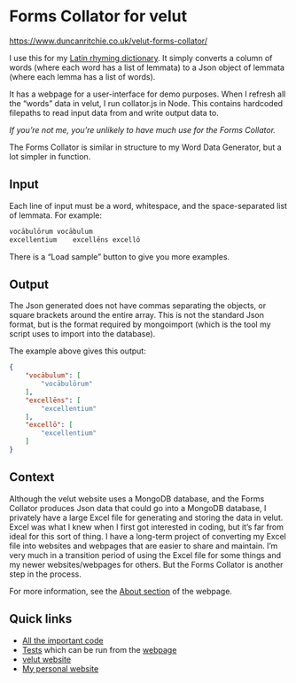 # Forms Collator for velut

https://www.duncanritchie.co.uk/velut-forms-collator/

I use this for my [Latin rhyming dictionary](https://github.com/DuncanRitchie/velut). It simply converts a column of words (where each word has a list of lemmata) to a Json object of lemmata (where each lemma has a list of words).

It has a webpage for a user-interface for demo purposes. When I refresh all the “words” data in velut, I run collator.js in Node. This contains hardcoded filepaths to read input data from and write output data to.

_If you’re not me, you’re unlikely to have much use for the Forms Collator._

The Forms Collator is similar in structure to my Word Data Generator, but a lot simpler in function.

## Input

Each line of input must be a word, whitespace, and the space-separated list of lemmata. For example:

```txt
vocābulōrum	vocābulum
excellentium	excellēns excellō
```

There is a “Load sample” button to give you more examples.

## Output

The Json generated does not have commas separating the objects, or square brackets around the entire array. This is not the standard Json format, but is the format required by mongoimport (which is the tool my script uses to import into the database).

The example above gives this output:

```json
{
	"vocābulum": [
		"vocābulōrum"
	],
	"excellēns": [
		"excellentium"
	],
	"excellō": [
		"excellentium"
	]
}
```

## Context

Although the velut website uses a MongoDB database, and the Forms Collator produces Json data that could go into a MongoDB database, I privately have a large Excel file for generating and storing the data in velut. Excel was what I knew when I first got interested in coding, but it’s far from ideal for this sort of thing. I have a long-term project of converting my Excel file into websites and webpages that are easier to share and maintain. I’m very much in a transition period of using the Excel file for some things and my newer websites/webpages for others. But the Forms Collator is another step in the process.

For more information, see the [About section](https://www.duncanritchie.co.uk/velut-forms-collator/#about) of the webpage.

## Quick links

- [All the important code](https://github.com/DuncanRitchie/velut-forms-collator/blob/main/collator.js)
- [Tests](https://github.com/DuncanRitchie/velut-forms-collator/blob/main/tests.js) which can be run from the [webpage](https://www.duncanritchie.co.uk/velut-forms-collator/)
- [velut website](https://www.velut.co.uk)
- [My personal website](https://www.duncanritchie.co.uk)
